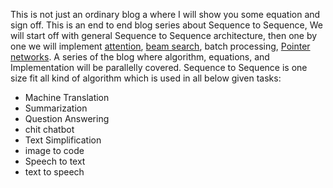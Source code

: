 This is not just an ordinary blog a where I will show you some equation and sign off. This is an end to end blog series about Sequence to Sequence, We will start off with general Sequence to Sequence architecture, then one by one we will implement [attention](https://arxiv.org/abs/1706.03762), [beam search](https://guillaumegenthial.github.io/sequence-to-sequence.html), batch processing, [Pointer networks](https://arxiv.org/abs/1506.03134). A series of the blog where algorithm, equations, and Implementation will be parallelly covered. 
Sequence to Sequence is one size fit all kind of algorithm which is used in all below given tasks: 

- Machine Translation
- Summarization
- Question Answering
- chit chatbot
- Text Simplification
- image to code
- Speech to text
- text to speech





